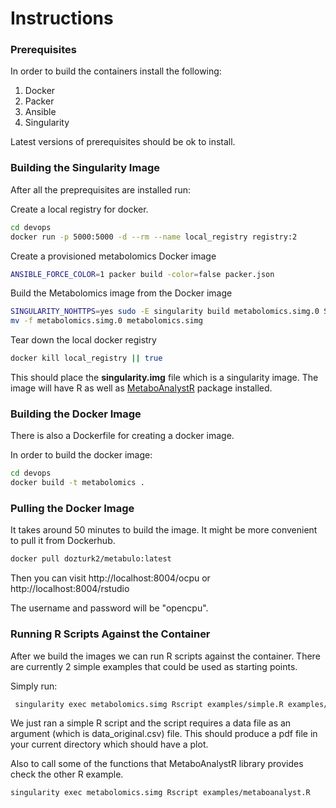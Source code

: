 # Instructions

### Prerequisites

In order to build the containers install the following:

1) Docker
2) Packer
3) Ansible
4) Singularity

Latest versions of prerequisites should be ok to install.

### Building the Singularity Image

After all the preprequisites are installed run:

Create a local registry for docker.

```sh
cd devops
docker run -p 5000:5000 -d --rm --name local_registry registry:2
```

Create a provisioned metabolomics Docker image

```sh
ANSIBLE_FORCE_COLOR=1 packer build -color=false packer.json
```

Build the Metabolomics image from the Docker image

```sh
SINGULARITY_NOHTTPS=yes sudo -E singularity build metabolomics.simg.0 Singularity.metabolomics
mv -f metabolomics.simg.0 metabolomics.simg
```

Tear down the local docker registry

```sh
docker kill local_registry || true
```

This should place the __singularity.img__ file which is a singularity image.
The image will have R as well as [MetaboAnalystR](https://github.com/xia-lab/MetaboAnalystR) package installed.

### Building the Docker Image

There is also a Dockerfile for creating a docker image.

In order to build the docker image:

```sh
cd devops
docker build -t metabolomics .
```

### Pulling the Docker Image

It takes around 50 minutes to build the image.
It might be more convenient to pull it from Dockerhub.

```sh
docker pull dozturk2/metabulo:latest
```

Then you can visit http://localhost:8004/ocpu or http://localhost:8004/rstudio

The username and password will be "opencpu".

### Running R Scripts Against the Container

After we build the images we can run R scripts against the container.
There are currently 2 simple examples that could be used as starting points.

Simply run:

```sh
 singularity exec metabolomics.simg Rscript examples/simple.R examples/data_original.csv
```

We just ran a simple R script and the script requires a data file as an argument (which is data_original.csv) file.
This should produce a pdf file in your current directory which should have a plot.

Also to call some of the functions that MetaboAnalystR library provides check the other R example.

```sh
singularity exec metabolomics.simg Rscript examples/metaboanalyst.R
```
